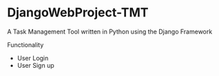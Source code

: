 # DjangoWebProject-TMT

A Task Management Tool written in Python using the Django Framework

Functionality
- User Login
- User Sign up
